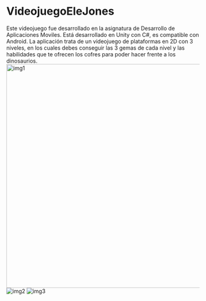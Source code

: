# VideojuegoEleJones
Este videojuego fue desarrollado en la asignatura de Desarrollo de Aplicaciones Moviles. Está desarrollado en Unity con C#, es compatible con Android. La aplicación trata de un videojuego de plataformas en 2D con 3 niveles, en los cuales debes conseguir las 3 gemas de cada nivel y las habilidades que te ofrecen los cofres para poder hacer frente a los dinosaurios.
<img width="584" alt="img1" src="https://user-images.githubusercontent.com/102172981/167247227-dc3dc196-ae36-4138-8b76-f57648f9a026.png">
![img2](https://user-images.githubusercontent.com/102172981/167247229-07833030-1371-4af4-87ad-85d6fc050c87.png)
![img3](https://user-images.githubusercontent.com/102172981/167247231-50d6ab60-9783-488c-bee1-edd3c5652420.png)
